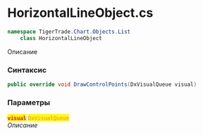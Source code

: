 
# HorizontalLineObject.cs
```csharp
namespace TigerTrade.Chart.Objects.List  
    class HorizontalLineObject
```

Описание

### Синтаксис
```csharp
public override void DrawControlPoints(DxVisualQueue visual)
```

### Параметры  
<mark style="color:red;">**`visual`**</mark> <mark style="color:coral;">`DxVisualQueue`</mark>  
 *Описание*  
  

                    
                    
